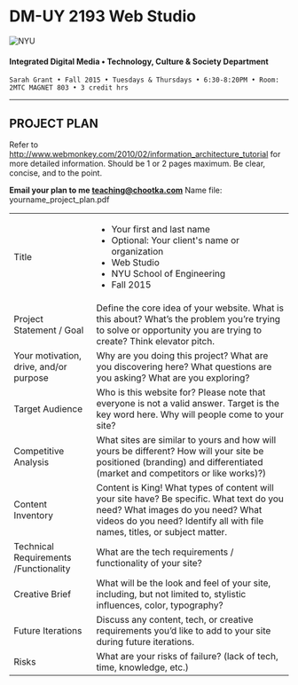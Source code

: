 # DM-UY 2193 Web Studio

![NYU](http://ws2.polishedsolid.com/de/nyu_soe_logo.png)
#### Integrated Digital Media • Technology, Culture & Society Department

    Sarah Grant • Fall 2015 • Tuesdays & Thursdays • 6:30-8:20PM • Room: 2MTC MAGNET 803 • 3 credit hrs

---

## PROJECT PLAN

Refer to http://www.webmonkey.com/2010/02/information_architecture_tutorial for more detailed information. Should be 1 or 2 pages maximum. Be clear, concise, and to the point.

**Email your plan to me teaching@chootka.com** Name file: yourname_project_plan.pdf
<table>
    <tr>
        <td>Title</td>
        <td><ul>
            <li>Your first and last name</li>
            <li>Optional: Your client's name or organization</li>
            <li>Web Studio</li>
            <li>NYU School of Engineering</li>
            <li>Fall 2015</li>
            </ul></td>
    </tr>
    <tr>
        <td>Project Statement / Goal</td>
        <td>Define the core idea of your website. What is this about? What’s the problem you’re trying to solve or opportunity you are trying to create? Think elevator pitch.</td>
    </tr>
    <tr>
        <td>Your motivation, drive, and/or purpose</td>
        <td>Why are you doing this project? What are you discovering here? What questions are you asking? What are you exploring?</td>
    </tr>
    <tr>
        <td>Target Audience</td>
        <td>Who is this website for? Please note that everyone is not a valid answer. Target is the key word here. Why will people come to your site?</td>
    </tr>
    <tr>
        <td>Competitive Analysis</td>
        <td>What sites are similar to yours and how will yours be different? How will your site be positioned (branding) and differentiated (market and competitors or like works)?)</td>
    </tr>
    <tr>
        <td>Content Inventory</td>
        <td>Content is King! What types of content will your site have? Be specific. What text do you need? What images do you need? What videos do you need? Identify all with file names, titles, or subject matter. 
</td>
    </tr>
    <tr>
        <td>Technical Requirements /Functionality</td>
        <td>What are the tech requirements / functionality of your site?</td>
    </tr>
    <tr>
        <td>Creative Brief</td>
        <td>What will be the look and feel of your site, including, but not limited to, stylistic influences, color, typography?</td>
    </tr>
    <tr>
        <td>Future Iterations</td>
        <td>Discuss any content, tech, or creative requirements you’d like to add to your site during future iterations.</td>
    </tr>
    <tr>
        <td>Risks</td>
        <td>What are your risks of failure? (lack of tech, time, knowledge, etc.)</td>
    </tr>
</table>











